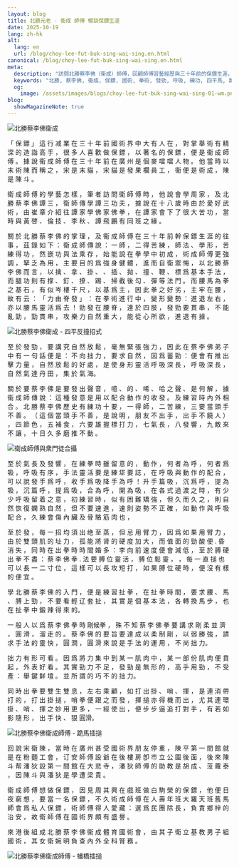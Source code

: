 ```yaml
---
layout: blog
title: 北勝元老 - 衞成 師傅 暢談保鏢⽣涯
date: 2025-10-19
lang: zh-hk
alt:
  lang: en
  url: /blog/choy-lee-fut-buk-sing-wai-sing.en.html
canonical: /blog/choy-lee-fut-buk-sing-wai-sing.en.html
meta:
  description: "訪問北勝蔡李佛（衛成）師傅，回顧師傅習藝經歷與三十年前的保鏢生涯，詳述拳理、發勁、呼吸配合與練功要點，並以歷史與圖像記錄其傳承與教學風格。"
  keywords: "北勝, 蔡李佛, 衞成, 保鏢, 國術, 拳術, 發勁, 呼吸, 練功, 四平馬, 跪馬, 廣州, 武術傳承"
  og: 
    image: /assets/images/blogs/choy-lee-fut-buk-sing-wai-sing-01-wm.png
blog:
  showMagazineNote: true
---
```


<img src="/assets/images/blogs/choy-lee-fut-buk-sing-wai-sing-01-wm.png" alt="北勝蔡李佛衛成"  class="max-h-80 mx-auto rounded-lg shadow-lg"/> 

「 保 鏢 」 這 ⾏ 减 業 在 三 ⼗ 年 前 國 術 界 中
⼤ 有 ⼈ 在 ， 對 掌 舉 術 有 精 深 的 造 詣 ⾼ ⼿ ， 很
多 ⼈ 喜 歡 做 保 鏢 ， 以 著 名 的 保 鏢 ， 便 是 衞 成
師 傅 。 據 說 衞 成 師 傅 在 三 ⼗ 年 前 在 廣 州 是 個
⿆ 噹 噹 ⼈ 物 。 他 當 時 以 末 術 陳 ⽽ 稱 之 ， 宋 是
末 貓 ， 宋 貓 是 發 果 欄 員 ⼯ ， 衞 便 是 術 成 ， 陳
是 陳 ⽃ 。

衛 成 師 傅 的 學 藝 怎 樣 ， 筆 者 訪 問 衛 師 傅
時 ， 他 說 會 學 周 家 ， 及 北 勝 蔡 李 佛 譚 三 ， 衛
師 傳 學 譚 三 功 夫 ， 據 說 在 ⼗ 八 歲 時 由 於 愛 好
武 術 ， 由 崔 章 介 紹 往 譚 家 學 佛 家 佛 拳 ， 在
譚 家 會 下 了 很 ⼤ 苦 功 ， 當 時 與 ⿈ 啓 、 倫 技
、 李 秋 、 譚 ⾶ 鵬 有 同 班 之 緣 。

關 於 北 勝 蔡 李 佛 的 掌 理 ， 及 衞 成 師 傅 在
三 ⼗ 年 前 幹 保 鏢 ⽣ 涯 的 往 事 ， 茲 錄 如 下 ：
衛 成 師 傳 說 ： ⼀ 師 ， ⼆ 得 苦 練 ， 師
法 、 學 形 ， 苦 練 得 功 ， 然 嵌 功 與 法 乘 存 ，
始 能 說 在 拳 學 中 初 成 ， 術 成 師 傅 更 強 調 ， 拏
乏 為 ⽤ ， 主 要 ⽬ 的 爲 強 身 健 體 ， 進 ⽽ ⾃ 衛 禦
悔 ， 以 北 勝 蔡 李 佛 ⽽ ⾔ ， 以 擒 、 拿 、 掛 、
、 插 、 拋 、 撞 、 鞭 、 標 爲 基 本 ⼿ 法 ， ⽽ 腿 功
則 有 撑 、 釘 、 撩 、 踢 、 掃 截 後 勾 、 彈 等 法 ⾨
。 ⽽ 腰 ⾺ 為 拳 之 基 ⽯ ， 有 似 岑 樓 千 尺 ， 以 基
爲 主 ， 因 此 拳 之 好 劣 ， 主 牢 在 腰 ， 故 有 云 ：
「 ⼒ 由 脊 發 」 ： 在 拳 術 進 ⾏ 中 ， 變 形 變 勢 ：
進 退 左 右 ， 亦 以 腰 ⾺ 靈 活 爲 去 ！ 勁 發 在 腰 脊
， 達 於 四 肢 ， 發 勁 要 貫 串 ， 不 能 亂 勁 ， 勁 貫
串 ， 攻 樂 ⼒ ⾃ 然 重 ⼤ ， 能 從 ⼼ 所 欲 ， 進 退 有
據 。

<img src="/assets/images/blogs/choy-lee-fut-buk-sing-wai-sing-02-wm.png" alt="北勝蔡李佛衛成 - 四平反撞招式"  class="max-h-80 mx-auto rounded-lg shadow-lg"/> 

至 於 發 勁 ， 要 講 究 ⾃ 然 放 鬆 ， 毫 無 緊 張
強 ⼒ ， 因 此 在 蔡 李 佛 弟 ⼦ 中 有 ⼀ 句 話 便 是 ：
不 向 拙 ⼒ ， 要 求 ⾃ 然 ， 因 爲 蓄 勁 ： 便 會 有 推
出 擊 ⼒ 量 ， ⾃ 然 放 鬆 的 好 處 ， 是 使 身 形 靈 活
呼 吸 深 長 ， 呼 吸 深 長 ， ⾃ 然 氣 達 丹 ⽥ ， 集
於 氣 海。

關 於 要 蔡 李 佛 是 要 發 出 聲 ⾳ ， 噫 、 的
、 唏 、 哈 之 聲 、 是 何 解 ， 據 衞 成 師 傳 說 ： 這
種 發 意 是 ⽤ 以 配 合 動 作 的 收 發 。 及 練 習 時 內
外 相 合 。 北 勝 蔡 李 佛 歷 史 有 練 功 ⼗ 要 ， ⼀ 得
師 ， ⼆ 苦 練 ， 三 要 當 頭 ⼿ 不 善 。 （ 這 個 當 頭
⼿ 不 善 ， 是 說 明 ， 朋 友 不 出 ⼿ ， 出 ⼿ 不 饒 ⼈
） ， 四 節 ⾊ ， 五 補 食 ， 六 要 雄 握 標 打 ⼒ ， 七
氣 長 ， 八 發 響 ， 九 敵 來 不 讓 ， ⼗ ⽇ 久 多 磨 推
不 動 。

<img src="/assets/images/blogs/choy-lee-fut-buk-sing-wai-sing-03-wm.png" alt="衛成師傅與衆⾨徒合攝"  class="max-h-80 mx-auto rounded-lg shadow-lg"/> 

至 於 氣 長 及 發 響 ， 在 練 拳 時 雖 留 意 的 ，
動 作 ， 何 者 為 呼 ， 何 者 爲 吸 ， 呼 吸 有 序 ， 手
法 靈 活 要 是 練 牮 要 誌 ， 在 呼 吸 與 動 作 的 配 合
， 可 以 說 發 ⼿ 爲 呼 ， 收 ⼿ 爲 吸 降 ⼿ 為 呼 ！
升 ⼿ 篇 吸 ， 沉 爲 呼 ， 提 為 吸 ， 沉 篇 呼 ， 提 爲
吸 ， 合 為 呼 ， 開 為 吸 ， 在 各 式 過 渡 之 時 ， 有
少 少 呼 吸 留 着 之 意 ， 初 練 習 時 ， 似 有 困 難 矯
強 ， 但 久 ⽽ 久 之 ， 則 ⾃ 然 恢 復 嫻 熟 ⾃ 然 ， 但
不 要 速 進 ， 速 則 姿 勢 不 正 確 ， 如 動 作 與 呼 吸
配 合 ， 久 練 會 傷 內 臟 及 骨 駱 筋 ⾁ 也 ，

至 於 發 ， 每 ⼀ 招 均 須 出 绝 至 蒸 ， 但 忌
⽤ 臂 ⼒ ， 因 爲 如 果 ⽤ 臂 ⼒ ， 由 於 雙 頭 肌 的 址
⼒ ， 孤 能 將 肾 的 硬 度 加 ⼤ ， ⽽ 值 ⾯ 的 勁 酸 便 .
昏 消 失 ， 同 時 在 出 拳 時 時 間 婚 多 ： 李 向 前 速
度 便 會 減 低 ， 至 於 膊 硬 出 拳 不 盡 ： 蔡 李 佛 拳 .
法 要 膊 位 靈 活 ， 膊 位 鬆 靈 ，
， 每 ⼀ 直 搥 也 可 以
長 ⼀ ⼆ ⼨ 位 ， 這 樣 可 以 長 攻 短 打 ， 如 果 膊 位
硬 時 ， 便 沒 有 樣 的 便 宜 。

學 北 勝 蔡 李 佛 的 入 ⾨ ， 便 是 練 習 扯 拳 ，
在 扯 拳 時 間 ， 要 求 腰 、 ⾺ 、 膊 上 勁 ， 不 要 看
輕 辽 套 扯 ， 其 實 是 個 基 本 法 ， 各 轉 換 ⾺
步 ， 也 在 扯 拳 中 鍛 辣 得 來 的。

⼀ 般 ⼈ 以 爲 蔡 李 佛 拳 時 剛候拳 ， 殊 不 知 蔡
李 佛 拳 要 講 求 剛 柔 並 濟 ， 圓 滑 ， 溜 ⾛ 的 。 蔡
李 佛 的 要 旨 要 達 成 以 柔 制 剛 ， 以 弱 勝 強 ，
請 求 ⼿ 法 的 靈 快 ， 圓 潤 ， 圓 滑 來 說 是 ⼿ 法 的
運 ⽤ ， 不 尚 拙 ⼒。

拙 ⼒ 有 形 可 看 。 因 爲 將 ⼒ 集 中 到 某 ⼀ 肌
⾁ 中 ， 某 ⼀ 部 份 肌 ⾁ 便 賁 起 ， 外 表 好 看 。 其
實 勁 ⼒ 不 ⾜ ， 發 勁 是 無 形 的 ， ⾼ ⼿ ⽤ 勁 ， 不
受 產 ： 舉 鍵 鲜 壇 。 並 所 謂 的 巧 不 的 拙 力。

同 時 出 拳 要 雙 ⽣ 雙 息 ， 左 右 乘 顧 ， 如 打
出 掛 、 哨 、 揮 ， 是 連 消 帶 打 的 ， 打 出 掛 搥 ，
哨 拳 便 跟 之 ⽽ 發 ， 揮 搥 亦 得 機 ⽽ 出 ， 尤 其 連
環 掛 、 哨 、 揮 之 妙 ⽤ 更 多 ， ⼀ 經 使 出 ， 便 步
步 逼 追 打 對 ⼿ ， 有 若 如 影 隨 形 ， 出 ⼿ 快 、 狠
圓滑。

<img src="/assets/images/blogs/choy-lee-fut-buk-sing-wai-sing-04.png" alt="北勝蔡李佛衛成師傅 - 跪⾺插搥"  class="max-h-80 mx-auto rounded-lg shadow-lg"/> 

回 說 宋 衛 陳 ， 當 時 在 廣 州 甚 受 國 術 界 朋
友 停 重 ， 陳 平 第 ⼀ 間 館 就 是 在 粉 麵 ⼯ 會 ， 订
安 師 傅 設 爺 在 後 樓 房 卽 市 ⽴ 公 園 後 ⾯ ， 後 來
陳 ⽃ 帮 潘 狄 設 第 ⼀ 間 館 在 ⼤ 悲 寺 ， 潘 狄 師
傅 的 助 教 是 胡 成 、 莈 蘿 泰 ， 因 陳 ⽃ 與 潘 狄 是
學 遭 梁 貴 。

衛 成 師 傅 想 做 保 鏢 ， 因 ⾒ 周 其 興 在 戲 班
做 ⽩ 駒 榮 的 保 鏢 ， 他 便 ⽇ 夜 窮 想 ， 要 當 ⼀ 名
保 鏢 ， 不 久 術 成 師 傅 在 ⼈ 壽 年 班 ⼤ 羅 天 班 舊
⾺ 師 會 爲 私 ⼈ 保 鏢 ， 術 師 傅 得 ⼈ 愛 藏 ： 選 爲
民 團 除 長 ， 負 責 鄉 梓 的 治 安 ， 故 衛 師 傅 在 國
術 界 頗 有 盛 譽 。

來 港 後 組 成 北 勝 蔡 李 佛 衞 成 體 育 國 術 會
， 由 其 ⼦ 衛 ⽴ 基 教 男 ⼦ 組 國 術 ， 其 女 衛 婉 明
負 查 內 外 全 科 腎 務 。

<img src="/assets/images/blogs/choy-lee-fut-buk-sing-wai-sing-05.png" alt="北勝蔡李佛衛成師傅 -  蟠橋插搥"  class="max-h-80 mx-auto rounded-lg shadow-lg"/>